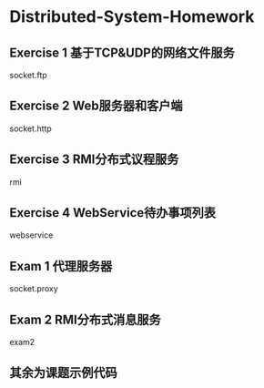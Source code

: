 # Distributed-System-Homework

## Exercise 1 基于TCP&UDP的网络文件服务

socket.ftp

## Exercise 2 Web服务器和客户端

socket.http

## Exercise 3 RMI分布式议程服务

rmi

## Exercise 4 WebService待办事项列表

webservice

## Exam 1 代理服务器

socket.proxy

## Exam 2 RMI分布式消息服务

exam2 

## 其余为课题示例代码
